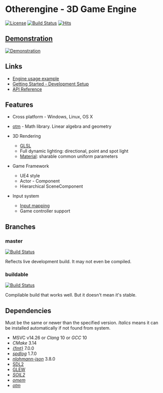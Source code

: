 # Otherengine - 3D Game Engine

[![License](https://img.shields.io/badge/Licence-MIT-blue.svg)](LICENSE) [![Build Status](https://travis-ci.com/Othereum/Otherengine.svg?branch=buildable)](https://travis-ci.com/Othereum/Otherengine) [![Hits](https://hits.seeyoufarm.com/api/count/incr/badge.svg?url=https%3A%2F%2Fgithub.com%2FOthereum%2FOtherengine)](https://github.com/Othereum/Otherengine)

## [Demonstration](https://www.youtube.com/playlist?list=PLRimg1E-To2HJn1jtpYQXFujjI4dbRUsY)

[![Demonstration](https://img.youtube.com/vi/0Gn34AfPm_M/maxresdefault.jpg)](https://www.youtube.com/playlist?list=PLRimg1E-To2HJn1jtpYQXFujjI4dbRUsY)

## Links

* [Engine usage example](https://github.com/Othereum/Otherengine-TestGame)
* [Getting Started - Development Setup](Guide/English/Development%20Setup.md)
* [API Reference](https://othereum.github.io/Otherengine)

## Features

* Cross platform - Windows, Linux, OS X

* [otm](https://github.com/Othereum/otm) - Math library. Linear algebra and geometry

* 3D Rendering
  * [GLSL](Guide/English/Shader%20Programming.md)
  * Full dynamic lighting: directional, point and spot light
  * [Material](Guide/English/Graphic%20Assets.md#material): sharable common uniform parameters

* Game Framework
  * UE4 style
  * Actor - Component
  * Hierarchical SceneComponent

* Input system
  * [Input mapping](Guide/English/Input.md)
  * Game controller support

## Branches

### **master**

[![Build Status](https://travis-ci.com/Othereum/Otherengine.svg?branch=master)](https://travis-ci.com/Othereum/Otherengine)

Reflects live development build. It may not even be compiled.

### **buildable**

[![Build Status](https://travis-ci.com/Othereum/Otherengine.svg?branch=buildable)](https://travis-ci.com/Othereum/Otherengine)

Compilable build that works well. But it doesn't mean it's stable.

## Dependencies

Must be the same or newer than the specified version. *Italics* means it can be installed automatically if not found from system.

* MSVC v14.26 or *Clang* 10 or *GCC* 10
* *CMake* 3.14
* [*{fmt}*](https://github.com/fmtlib/fmt) 7.0.0
* [*spdlog*](https://github.com/gabime/spdlog) 1.7.0
* [*nlohmann-json*](https://github.com/nlohmann/json) 3.8.0
* [SDL2](https://www.libsdl.org/download-2.0.php)
* [GLEW](https://github.com/nigels-com/glew)
* [*SOIL2*](https://github.com/SpartanJ/SOIL2)
* [*omem*](https://github.com/Othereum/omem)
* [*otm*](https://github.com/Othereum/otm)
